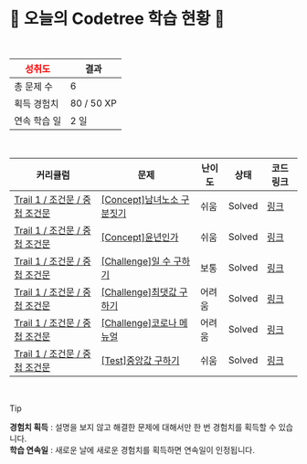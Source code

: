 # 🌲 오늘의 Codetree 학습 현황 🌲

<br />

| <span style="color:red;display:block;text-align:center;"> **성취도**</span> | 결과 |
|---|---|
| 총 문제 수 | 6 |
| 획득 경험치 | 80 / 50 XP |
| 연속 학습 일 | 2 일 |

<br />

|커리큘럼|문제|난이도|상태|코드 링크|
|---|---|---|---|---|
|[Trail 1 / 조건문 / 중첩 조건문](https://en.codetree.ai/trail-info/novice-low/)|[[Concept]남녀노소 구분짓기](https://en.codetree.ai/trails/complete/curated-cards/intro-sex-and-age/)|쉬움|Solved|[링크](https://github.com/Yunah-Kwon/codetree-TILs/blob/main/250117/%EB%82%A8%EB%85%80%EB%85%B8%EC%86%8C%20%EA%B5%AC%EB%B6%84%EC%A7%93%EA%B8%B0/sex-and-age.py)|
|[Trail 1 / 조건문 / 중첩 조건문](https://en.codetree.ai/trail-info/novice-low/)|[[Concept]윤년인가](https://en.codetree.ai/trails/complete/curated-cards/intro-is-leap-year/)|쉬움|Solved|[링크](https://github.com/Yunah-Kwon/codetree-TILs/blob/main/250117/%EC%9C%A4%EB%85%84%EC%9D%B8%EA%B0%80/is-leap-year.py)|
|[Trail 1 / 조건문 / 중첩 조건문](https://en.codetree.ai/trail-info/novice-low/)|[[Challenge]일 수 구하기](https://en.codetree.ai/trails/complete/curated-cards/challenge-number-of-days-in-month/)|보통|Solved|[링크](https://github.com/Yunah-Kwon/codetree-TILs/blob/main/250117/%EC%9D%BC%20%EC%88%98%20%EA%B5%AC%ED%95%98%EA%B8%B0/number-of-days-in-month.py)|
|[Trail 1 / 조건문 / 중첩 조건문](https://en.codetree.ai/trail-info/novice-low/)|[[Challenge]최댓값 구하기](https://en.codetree.ai/trails/complete/curated-cards/challenge-maximum-value/)|어려움|Solved|[링크](https://github.com/Yunah-Kwon/codetree-TILs/blob/main/250117/%EC%B5%9C%EB%8C%93%EA%B0%92%20%EA%B5%AC%ED%95%98%EA%B8%B0/maximum-value.py)|
|[Trail 1 / 조건문 / 중첩 조건문](https://en.codetree.ai/trail-info/novice-low/)|[[Challenge]코로나 메뉴얼](https://en.codetree.ai/trails/complete/curated-cards/challenge-covid-manual/)|어려움|Solved|[링크](https://github.com/Yunah-Kwon/codetree-TILs/blob/main/250117/%EC%BD%94%EB%A1%9C%EB%82%98%20%EB%A9%94%EB%89%B4%EC%96%BC/covid-manual.py)|
|[Trail 1 / 조건문 / 중첩 조건문](https://en.codetree.ai/trail-info/novice-low/)|[[Test]중앙값 구하기](https://en.codetree.ai/trails/complete/curated-cards/test-find-the-median/)|쉬움|Solved|[링크](https://github.com/Yunah-Kwon/codetree-TILs/blob/main/250117/%EC%A4%91%EC%95%99%EA%B0%92%20%EA%B5%AC%ED%95%98%EA%B8%B0/find-the-median.py)|


<br />

> [!TIP]
> **경험치 획득** : 설명을 보지 않고 해결한 문제에 대해서만 한 번 경험치를 획득할 수 있습니다.  
> **학습 연속일** : 새로운 날에 새로운 경험치를 획득하면 연속일이 인정됩니다.

